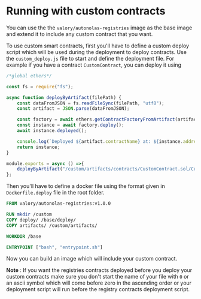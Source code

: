 # Running with custom contracts

You can use the the `valory/autonolas-registries` image as the base image and extend it to include any custom contract that you want.

To use custom smart contracts, first you'll have to define a custom deploy script which will be used during the deployment to deploy contracts. Use the `custom_deploy.js` file to start and define the deployment file. For example if you have a contract `CustomContract`, you can deploy it using

```js
/*global ethers*/

const fs = require("fs");

async function deployByArtifact(filePath) {
    const dataFromJSON = fs.readFileSync(filePath, "utf8");
    const artifact = JSON.parse(dataFromJSON);

    const factory = await ethers.getContractFactoryFromArtifact(artifact);
    const instance = await factory.deploy();
    await instance.deployed();

    console.log(`Deployed ${artifact.contractName} at: ${instance.address}`);
    return instance;
}

module.exports = async () =>{
    deployByArtifact("/custom/artifacts/contracts/CustomContract.sol/CustomContract.json");
};
```

Then you'll have to define a docker file using the format given in `Dockerfile.deploy` file in the root folder.

```dockerfile
FROM valory/autonolas-registries:v1.0.0

RUN mkdir /custom
COPY deploy/ /base/deploy/
COPY artifacts/ /custom/artifacts/

WORKDIR /base

ENTRYPOINT ["bash", "entrypoint.sh"]
```

Now you can build an image which will include your custom contract.

**Note** : If you want the registries contracts deployed before you deploy your custom contracts make sure you don't start the name of your file with `0` or an ascii symbol which will come before zero in the ascending order or your deployment script will run before the registry contracts deployment script.